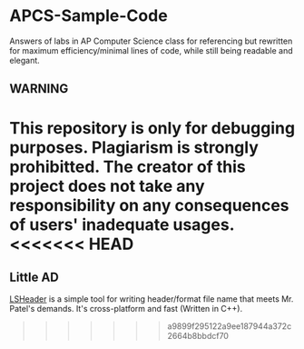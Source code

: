 # APCS-Sample-Code
Answers of labs in AP Computer Science class for referencing but rewritten for maximum efficiency/minimal lines of code, while still being readable and elegant.

## WARNING
This repository is only for debugging purposes. Plagiarism is strongly prohibitted. The creator of this project does not take any responsibility on any consequences of users' inadequate usages.
<<<<<<< HEAD
=======


## Little AD
[LSHeader](https://github.com/LBYPatrick/LSheader)  is a simple tool for writing header/format file name that meets Mr. Patel's demands. It's cross-platform and fast (Written in C++).

>>>>>>> a9899f295122a9ee187944a372c2664b8bbdcf70
